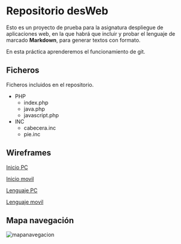 # Repositorio desWeb

Esto es un proyecto de prueba para la asignatura despliegue de aplicaciones web, en la que habrá que incluir y probar el lenguaje de marcado **Markdown**, para generar textos con formato.

En esta práctica aprenderemos el funcionamiento de git.

## Ficheros

Ficheros incluidos en el repositorio.
* PHP
  * index.php
  * java.php
  * javascript.php
* INC
  * cabecera.inc
  * pie.inc

## Wireframes

[Inicio PC](https://balsamiq.cloud/sis3025/phg5n0o/rBDA2)

[Inicio movil](https://balsamiq.cloud/sis3025/poyt6ee/rB211)

[Lenguaje PC](https://balsamiq.cloud/sis3025/pvo3wlv/rA3F9)

[Lenguaje movil](https://balsamiq.cloud/sis3025/pe3vcwg/r32A5)

## Mapa navegación

![mapanavegacion](https://user-images.githubusercontent.com/47251504/52873599-b0ce5380-314f-11e9-8621-feca3ef2c1d2.PNG)
